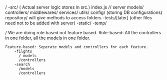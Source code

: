 /
    -src/ ( Actual server logic stores in src.)
        index.js // server
        models/
        controllers/
        middlewares/
        services/
        utils/
        config/ (storing DB configurations)
        repository/ will give methods to access folders
    -tests/[later] (other files need not to be added with server)
    -static/
    -temp/

/ We are doing role based not feature based.
    Role-based: All the controllers in one folder, all the models in one folder.

    Feature-based: Seperate models and controllers for each feature.
        -filghts
          / models
          /controllers
        -search
          /models
          /controllers
